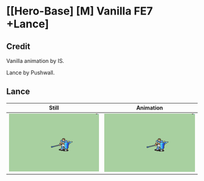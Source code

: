 # [\[Hero-Base\] \[M\] Vanilla FE7 +Lance]

## Credit

Vanilla animation by IS.

Lance by Pushwall.
	
## Lance

| Still | Animation |
| :---: | :-------: |
| ![Lance still](./Lance_000.png) | ![Lance animation](./Lance.gif) |
